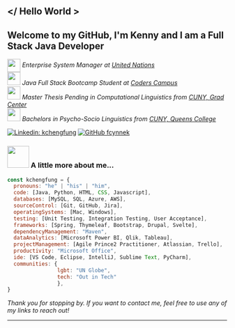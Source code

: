 ## </ Hello World >

## Welcome to my GitHub, I'm Kenny and I am a Full Stack Java Developer

<p><em><img src="https://media.giphy.com/media/v1.Y2lkPTc5MGI3NjExMWlzZm83MjFqdnBld2E5ZWN4a2YzczB0NmdidGRoOGx0amIxdnh6OSZlcD12MV9pbnRlcm5hbF9naWZfYnlfaWQmY3Q9Zw/kV36fMDNAMQsXDxVz3/giphy.gif" width="30", style="vertical-align: middle; display: inline-block;"> Enterprise System Manager at <a href="http://www.un.org/">United Nations </a>
</br><img src="https://media.giphy.com/media/PI3QGKFN6XZUCMMqJm/giphy.gif" width="30"> Java Full Stack Bootcamp Student at <a href="https://www.coderscampus.com/">Coders Campus </a>
</br><img src="https://media.giphy.com/media/HUplkVCPY7jTW/giphy.gif" width="30"> Master Thesis Pending in Computational Linguistics from <a href="https://www.gc.cuny.edu/">CUNY, Grad Center </a>
</br><img src="https://media.giphy.com/media/QsY8yp5q4atcQ/giphy.gif" width="30"> Bachelors in Psycho-Socio Linguistics from <a href="https://www.qc.cuny.edu/">CUNY, Queens College </a>
</em></p>

[![Linkedin: kchengfung](https://img.shields.io/badge/-kchengfung-blue?style=flat-square&logo=Linkedin&logoColor=white&link=https://www.linkedin.com/in/kchengfung/)](https://www.linkedin.com/in/kchengfung/)
[![GitHub fcynnek](https://img.shields.io/github/followers/fcynnek?label=follow&style=social)](https://github.com/fcynnek)


### <img src="https://media.giphy.com/media/pLgom5kv8PLnG/giphy.gif" width="50"> A little more about me...  

```javascript
const kchengfung = {
  pronouns: "he" | "his" | "him",
  code: [Java, Python, HTML, CSS, Javascript],
  databases: [MySQL, SQL, Azure, AWS],
  sourceControl: [Git, GitHub, Jira],
  operatingSystems: [Mac, Windows],
  testing: [Unit Testing, Integration Testing, User Acceptance],
  frameworks: [Spring, Thymeleaf, Bootstrap, Drupal, Svelte],
  dependencyManagement: "Maven",
  dataAnalytics: [Microsoft Power BI, Qlik, Tableau],
  projectManagement: [Agile Prince2 Practitioner, Atlassian, Trello],
  productivity: "Microsoft Office",
  ide: [VS Code, Eclipse, IntelliJ, Sublime Text, PyCharm],
  communities: {
                lgbt: "UN Globe",
                tech: "Out in Tech"
                },
}
```

<em>Thank you for stopping by. If you want to contact me, feel free to use any of my links to reach out!</em>

---
